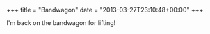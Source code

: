 +++
title = "Bandwagon"
date = "2013-03-27T23:10:48+00:00"
+++

I'm back on the bandwagon for lifting!
			